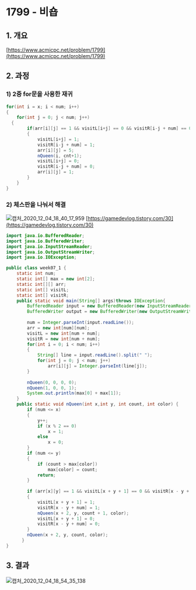 # 1799 - 비숍

## 1. 개요

[https://www.acmicpc.net/problem/1799](https://www.acmicpc.net/problem/1799)

## 2. 과정

### 1) 2중 for문을 사용한 재귀

```java
for(int i = x; i < num; i++)
{
	for(int j = 0; j < num; j++)
  {
		if(arr[i][j] == 1 && visitL[i+j] == 0 && visitR[i-j + num] == 0)
		{
			visitL[i+j] = 1;
			visitR[i-j + num] = 1;
			arr[i][j] = 5;
			nQueen(i, cnt+1);
			visitL[i+j] = 0;
			visitR[i-j + num] = 0;
			arr[i][j] = 1;
		}
	}
}
```

### 2) 체스판을 나눠서 해결
![캡처_2020_12_04_18_40_17_959](https://user-images.githubusercontent.com/32921283/101149618-88845180-3662-11eb-810b-df1ddc1e2a7b.png)
[https://gamedevlog.tistory.com/30](https://gamedevlog.tistory.com/30)

```java
import java.io.BufferedReader;
import java.io.BufferedWriter;
import java.io.InputStreamReader;
import java.io.OutputStreamWriter;
import java.io.IOException;

public class week07_1 {
    static int num;
    static int[] max = new int[2];
    static int[][] arr;
    static int[] visitL;
    static int[] visitR;
    public static void main(String[] args)throws IOException{
        BufferedReader input = new BufferedReader(new InputStreamReader(System.in));
        BufferedWriter output = new BufferedWriter(new OutputStreamWriter(System.out));
        
        num = Integer.parseInt(input.readLine());
        arr = new int[num][num];
        visitL = new int[num + num];
        visitR = new int[num + num];
        for(int i = 0; i < num; i++)
        {
            String[] line = input.readLine().split(" ");
            for(int j = 0; j < num; j++)
                arr[i][j] = Integer.parseInt(line[j]);
        }
        
        nQueen(0, 0, 0, 0);
        nQueen(1, 0, 0, 1);
        System.out.println(max[0] + max[1]);
    }
    public static void nQueen(int x,int y, int count, int color) {
	    if (num <= x) 
	    {
	        y++;
	        if (x % 2 == 0) 
	            x = 1;
	        else 
	            x = 0;
	    }
	    if (num <= y) 
	    {
	        if (count > max[color])
	            max[color] = count;
	        return;
	    }
     
	    if (arr[x][y] == 1 && visitL[x + y + 1] == 0 && visitR[x - y + num] == 0) 
	    {
	        visitL[x + y + 1] = 1;
	        visitR[x - y + num] = 1;
	        nQueen(x + 2, y, count + 1, color);
	        visitL[x + y + 1] = 0;
	        visitR[x - y + num] = 0;
	    }
	    nQueen(x + 2, y, count, color);
	  }
}
```

## 3. 결과
![캡처_2020_12_04_18_54_35_138](https://user-images.githubusercontent.com/32921283/101149649-94701380-3662-11eb-8b89-04dd7cddb7bf.png)